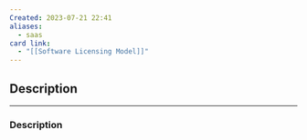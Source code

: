 ```yaml
---
Created: 2023-07-21 22:41
aliases:
  - saas
card link:
  - "[[Software Licensing Model]]"
---
```


## Description
---
### Description





